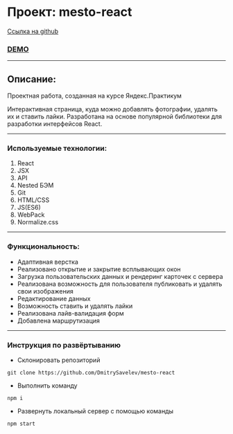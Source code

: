 # Проект: mesto-react

[Ссылка на github](https://github.com/DmitrySavelev/mesto-react)

### [DEMO](https://dmitrysavelev.github.io/mesto-react/)

---

## Описание:

Проектная работа, созданная на курсе Яндекс.Практикум

Интерактивная страница, куда можно добавлять фотографии, удалять их и ставить лайки. Разработана на основе популярной библиотеки для разработки интерфейсов React.

---

### Используемые технологии:

1. React
2. JSX
3. API
4. Nested БЭМ
5. Git
6. HTML/CSS
7. JS(ES6)
8. WebPack
9. Normalize.css

---

### Функциональность:

- Адаптивная верстка
- Реализовано открытие и закрытие всплывающих окон
- Загрузка пользовательских данных и рендеринг карточек с сервера
- Реализована возможность для пользователя публиковать и удалять свои изображения
- Редактирование данных
- Возможность ставить и удалять лайки
- Реализована лайв-валидация форм
- Добавлена маршрутизация

---

### Инструкция по развёртыванию

- Склонировать репозиторий

`git clone https://github.com/DmitrySavelev/mesto-react`

- Выполнить команду

`npm i`

- Развернуть локальный сервер с помощью команды

`npm start`
